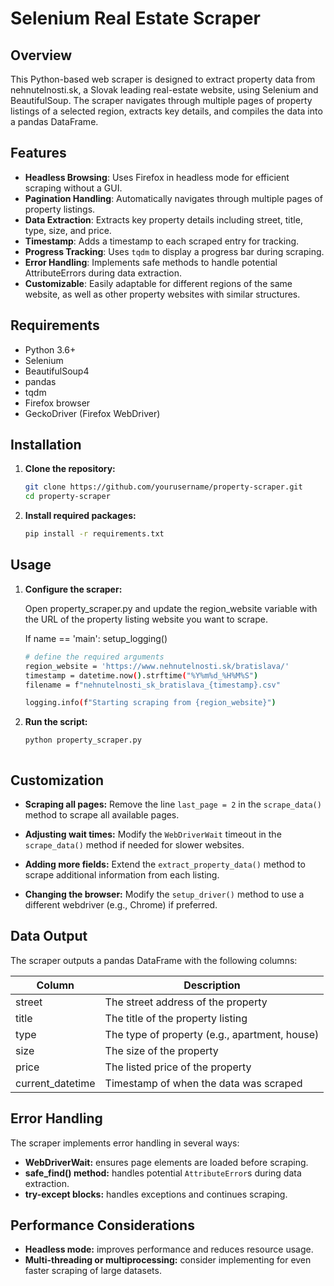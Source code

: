 # Selenium Real Estate Scraper

## Overview

This Python-based web scraper is designed to extract property data from nehnutelnosti.sk, a Slovak leading real-estate website, using Selenium and BeautifulSoup. The scraper navigates through multiple pages of property listings of a selected region, extracts key details, and compiles the data into a pandas DataFrame.

## Features

- **Headless Browsing**: Uses Firefox in headless mode for efficient scraping without a GUI.
- **Pagination Handling**: Automatically navigates through multiple pages of property listings.
- **Data Extraction**: Extracts key property details including street, title, type, size, and price.
- **Timestamp**: Adds a timestamp to each scraped entry for tracking.
- **Progress Tracking**: Uses `tqdm` to display a progress bar during scraping.
- **Error Handling**: Implements safe methods to handle potential AttributeErrors during data extraction.
- **Customizable**: Easily adaptable for different regions of the same website, as well as other property websites with similar structures.

## Requirements

- Python 3.6+
- Selenium
- BeautifulSoup4
- pandas
- tqdm
- Firefox browser
- GeckoDriver (Firefox WebDriver)

## Installation

1. **Clone the repository:**

   ```bash
   git clone https://github.com/yourusername/property-scraper.git
   cd property-scraper

2. **Install required packages:**

    ```bash 
    pip install -r requirements.txt

## Usage

1. **Configure the scraper:**

    Open property_scraper.py and update the region_website variable with the URL of the property listing website you want to scrape.

    If name == 'main': setup_logging()

    ```bash
    # define the required arguments
    region_website = 'https://www.nehnutelnosti.sk/bratislava/'
    timestamp = datetime.now().strftime("%Y%m%d_%H%M%S") 
    filename = f"nehnutelnosti_sk_bratislava_{timestamp}.csv"

    logging.info(f"Starting scraping from {region_website}")

2. **Run the script:**

    ```bash
    python property_scraper.py



## Customization

- **Scraping all pages:** Remove the line `last_page = 2` in the `scrape_data()` method to scrape all available pages.

- **Adjusting wait times:** Modify the `WebDriverWait` timeout in the `scrape_data()` method if needed for slower websites.

- **Adding more fields:** Extend the `extract_property_data()` method to scrape additional information from each listing.

- **Changing the browser:** Modify the `setup_driver()` method to use a different webdriver (e.g., Chrome) if preferred.


## Data Output

The scraper outputs a pandas DataFrame with the following columns:

| Column           | Description                                     |
|------------------|-------------------------------------------------|
| street           | The street address of the property              |
| title            | The title of the property listing               |
| type             | The type of property (e.g., apartment, house)   |
| size             | The size of the property                        |
| price            | The listed price of the property                |
| current_datetime | Timestamp of when the data was scraped          |


## Error Handling

The scraper implements error handling in several ways:

- **WebDriverWait:** ensures page elements are loaded before scraping.
- **safe_find() method:** handles potential `AttributeError`s during data extraction.
- **try-except blocks:** handles exceptions and continues scraping.

## Performance Considerations

- **Headless mode:** improves performance and reduces resource usage.
- **Multi-threading or multiprocessing:** consider implementing for even faster scraping of large datasets.
